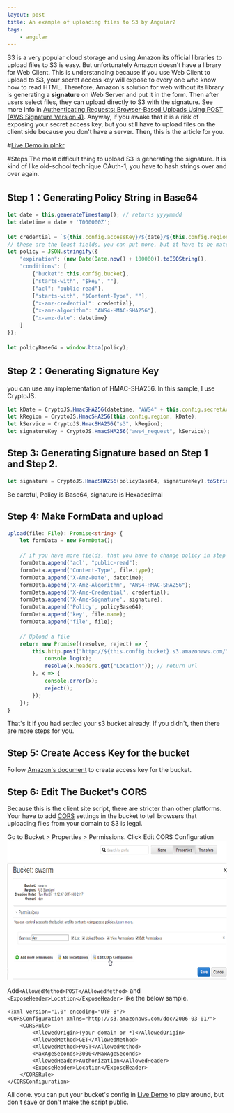 ```yaml
---
layout: post
title: An example of uploading files to S3 by Angular2
tags: 
    - angular
---
```



S3 is a very popular cloud storage and using Amazon its official libraries to upload files to S3 is easy. But unfortunately Amazon doesn't have a library for Web Client. This is understanding because if you use Web Client to upload to S3, your secret access key will expose to every one who know how to read HTML. Therefore, Amazon's solution for web without its library is generating a **signature** on Web Server and put it in the form. Then after users select files, they can upload directly to S3 with the signature. See more Info in [Authenticating Requests: Browser-Based Uploads Using POST (AWS Signature Version 4)](http://docs.aws.amazon.com/AmazonS3/latest/API/sigv4-authentication-HTTPPOST.html). Anyway, if you awake that it is a risk of exposing your secret access key, but you still have to upload files on the client side because you don't have a server. Then, this is the article for you.

#[Live Demo in plnkr](http://embed.plnkr.co/MqLdcWF6W8NUwpuHWQZ0/)

#Steps
The most difficult thing to upload S3 is generating the signature. It is kind of like old-school technique OAuth-1, you have to hash strings over and over again.

## Step 1：Generating Policy String in Base64
```typescript
let date = this.generateTimestamp(); // returns yyyymmdd 
let datetime = date + 'T000000Z';

let credential = `${this.config.accessKey}/${date}/${this.config.region}/s3/aws4_request`;
// these are the least fields, you can put more, but it have to be matched in the form in step 4.
let policy = JSON.stringify({
    "expiration": (new Date(Date.now() + 100000)).toISOString(),
    "conditions": [
        {"bucket": this.config.bucket},
        ["starts-with", "$key", ""],
        {"acl": "public-read"},
        ["starts-with", "$Content-Type", ""],
        {"x-amz-credential": credential},
        {"x-amz-algorithm": "AWS4-HMAC-SHA256"},
        {"x-amz-date": datetime}
    ]
});

let policyBase64 = window.btoa(policy);
```

## Step 2：Generating Signature Key
you can use any implementation of HMAC-SHA256. In this sample, I use CryptoJS.
```typescript
let kDate = CryptoJS.HmacSHA256(datetime, "AWS4" + this.config.secretAccessKey);
let kRegion = CryptoJS.HmacSHA256(this.config.region, kDate);
let kService = CryptoJS.HmacSHA256("s3", kRegion);
let signatureKey = CryptoJS.HmacSHA256("aws4_request", kService);
```

## Step 3: Generating Signature based on Step 1 and Step 2.
```typescript
let signature = CryptoJS.HmacSHA256(policyBase64, signatureKey).toString(CryptoJS.enc.Hex);
```

Be careful, Policy is Base64, signature is Hexadecimal

## Step 4: Make FormData and upload
```typescript
upload(file: File): Promise<string> {
    let formData = new FormData();

    // if you have more fields, that you have to change policy in step 1
    formData.append('acl', "public-read");
    formData.append('Content-Type', file.type);
    formData.append('X-Amz-Date', datetime);
    formData.append('X-Amz-Algorithm', "AWS4-HMAC-SHA256");
    formData.append('X-Amz-Credential', credential);
    formData.append('X-Amz-Signature', signature);
    formData.append('Policy', policyBase64);
    formData.append('key', file.name);
    formData.append('file', file);

    // Upload a file
    return new Promise((resolve, reject) => {
        this.http.post("http://${this.config.bucket}.s3.amazonaws.com/", formData).subscribe(x => {
            console.log(x);
            resolve(x.headers.get("Location")); // return url 
        }, x => {
            console.error(x);
            reject();
        });
    });
}
```


That's it if you had settled your s3 bucket already. If you didn't, then there are more steps for you. 

## Step 5: Create Access Key for the bucket
Follow [Amazon's document](http://docs.aws.amazon.com/IAM/latest/UserGuide/id_credentials_access-keys.html#Using_CreateAccessKey) to create access key for the bucket.

## Step 6: Edit The Bucket's CORS
Because this is the client site script, there are stricter than other platforms. Your have to add [CORS](https://developer.mozilla.org/en-US/docs/Web/HTTP/Access_control_CORS) settings in the bucket to tell browsers that uploading files from your domain to S3 is legal.

Go to Bucket > Properties > Permissions.
Click Edit CORS Configuration
<img src="/assets/images/f4e2e82027556a77faac7e1df108395ae6bcedaa.png" width="690" height="318">

Add`<AllowedMethod>POST</AllowedMethod>` and `<ExposeHeader>Location</ExposeHeader>` like the below sample.
```
<?xml version="1.0" encoding="UTF-8"?>
<CORSConfiguration xmlns="http://s3.amazonaws.com/doc/2006-03-01/">
    <CORSRule>
        <AllowedOrigin>(your domain or *)</AllowedOrigin>
        <AllowedMethod>GET</AllowedMethod>
        <AllowedMethod>POST</AllowedMethod>
        <MaxAgeSeconds>3000</MaxAgeSeconds>
        <AllowedHeader>Authorization</AllowedHeader>
        <ExposeHeader>Location</ExposeHeader>
    </CORSRule>
</CORSConfiguration>
```

All done. you can put your bucket's config in [Live Demo](http://embed.plnkr.co/MqLdcWF6W8NUwpuHWQZ0/) to play around, but don't save or don't make the script public.